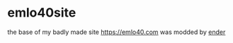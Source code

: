 # emlo40site
the base of my badly made site https://emlo40.com
was modded by [ender](https://github.com/theendercore)

